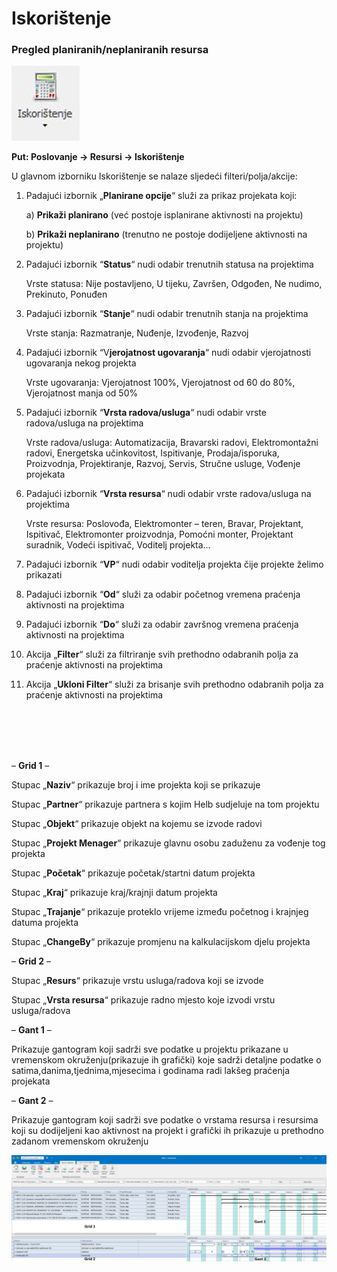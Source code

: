 # Iskorištenje

### Pregled planiranih/neplaniranih resursa


![Iskorištenje](/images/iskoristenje.png "Iskoristenje")

**Put: Poslovanje → Resursi → Iskorištenje**

U glavnom izborniku Iskorištenje se nalaze sljedeći filteri/polja/akcije:

1. Padajući izbornik „**Planirane opcije**“ služi za prikaz projekata koji:

    a) **Prikaži planirano** (već postoje isplanirane aktivnosti na projektu)

    b) **Prikaži neplanirano** (trenutno ne postoje dodijeljene aktivnosti na projektu)

2. Padajući izbornik “**Status**“ nudi odabir trenutnih statusa na projektima

    Vrste statusa: Nije postavljeno, U tijeku, Završen, Odgođen, Ne nudimo, Prekinuto, Ponuđen

3.  Padajući izbornik “**Stanje**“ nudi odabir trenutnih stanja na projektima

    Vrste stanja:  Razmatranje, Nuđenje, Izvođenje, Razvoj

4. Padajući izbornik “V**jerojatnost ugovaranja**“ nudi odabir vjerojatnosti ugovaranja nekog projekta

    Vrste ugovaranja: Vjerojatnost 100%, Vjerojatnost od 60 do 80%, Vjerojatnost manja od 50%

5. Padajući izbornik “**Vrsta radova/usluga**“ nudi odabir vrste radova/usluga na projektima

    Vrste radova/usluga: Automatizacija, Bravarski radovi, Elektromontažni radovi, Energetska učinkovitost, Ispitivanje, Prodaja/isporuka, Proizvodnja, Projektiranje, Razvoj, Servis, Stručne usluge, Vođenje projekata

6. Padajući izbornik “**Vrsta resursa**“ nudi odabir vrste radova/usluga na projektima

    Vrste resursa: Poslovođa, Elektromonter – teren, Bravar, Projektant, Ispitivač, Elektromonter proizvodnja, Pomoćni monter, Projektant suradnik, Vodeći ispitivač, Voditelj projekta…

7. Padajući izbornik “**VP**“ nudi odabir voditelja projekta čije projekte želimo prikazati

8. Padajući izbornik “**Od**“ služi za odabir početnog vremena praćenja aktivnosti na projektima

9. Padajući izbornik “**Do**“ služi za odabir završnog vremena praćenja aktivnosti na projektima

10. Akcija „**Filter**“ služi za filtriranje svih prethodno odabranih polja za praćenje aktivnosti na projektima

11. Akcija „**Ukloni Filter**“ služi za brisanje svih prethodno odabranih polja za praćenje aktivnosti na projektima

<br></br>
<br></br>  

– **Grid 1** –

Stupac „**Naziv**“ prikazuje broj i ime projekta koji se prikazuje

Stupac „**Partner**“ prikazuje partnera s kojim Helb sudjeluje na tom projektu

Stupac „**Objekt**“ prikazuje objekt na kojemu se izvode radovi

Stupac „**Projekt Menager**“ prikazuje glavnu osobu zaduženu za vođenje tog projekta

Stupac „**Početak**“ prikazuje početak/startni datum projekta

Stupac „**Kraj**“ prikazuje kraj/krajnji datum projekta

Stupac „**Trajanje**“ prikazuje proteklo vrijeme između početnog i krajnjeg datuma projekta

Stupac „**ChangeBy**“ prikazuje promjenu na kalkulacijskom djelu projekta

 

– **Grid 2** –

Stupac „**Resurs**“ prikazuje vrstu usluga/radova koji se izvode

Stupac „**Vrsta resursa**“ prikazuje radno mjesto koje izvodi vrstu usluga/radova

 

– **Gant 1** –

Prikazuje gantogram koji sadrži sve podatke u projektu prikazane u vremenskom okruženju(prikazuje ih grafički) koje sadrži detaljne podatke o satima,danima,tjednima,mjesecima i godinama radi lakšeg praćenja projekata

 

– **Gant 2** –

Prikazuje gantogram koji sadrži sve podatke o vrstama resursa i resursima koji su dodijeljeni kao aktivnost na projekt i grafički ih prikazuje u prethodno zadanom vremenskom okruženju


[![Iskoristenje](/images/iskoristenje1.png "Iskoristenje")](/images/iskoristenje1.png)